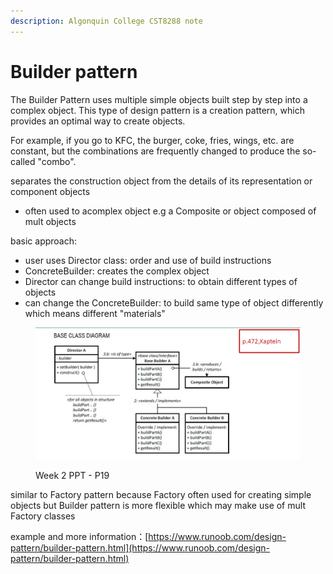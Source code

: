 ```yaml
---
description: Algonquin College CST8288 note
---
```


# Builder pattern

The Builder Pattern uses multiple simple objects built step by step into a complex object. This type of design pattern is a creation pattern, which provides an optimal way to create objects.&#x20;

For example, if you go to KFC, the burger, coke, fries, wings, etc. are constant, but the combinations are frequently changed to produce the so-called "combo".

separates the construction object from the details of its representation or component objects

* often used to acomplex object e.g a Composite or object composed of mult objects&#x20;

basic approach:

* user uses Director class: order and use of build instructions
* ConcreteBuilder: creates the complex object
* Director can change build instructions: to obtain different types of objects
* can change the ConcreteBuilder: to build same type of object differently which means different "materials"

<figure><img src=".gitbook/assets/image.png" alt=""><figcaption><p>Week 2 PPT - P19</p></figcaption></figure>

similar to Factory pattern because Factory often used for creating simple objects but Builder pattern is more flexible which may make use of mult Factory classes



example and more information：[https://www.runoob.com/design-pattern/builder-pattern.html](https://www.runoob.com/design-pattern/builder-pattern.html)

